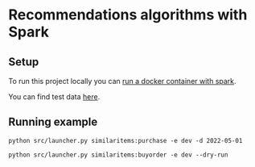 # Recommendations algorithms with Spark



## Setup

To run this project locally you can [run a docker container with spark](https://levelup.gitconnected.com/using-docker-and-pyspark-134cd4cab867).

You can find test data [here](https://arquivos.ufsc.br/d/32f3784cfe8a4ab38793/).


## Running example

`python src/launcher.py similaritems:purchase -e dev -d 2022-05-01`

`python src/launcher.py similaritems:buyorder -e dev --dry-run`